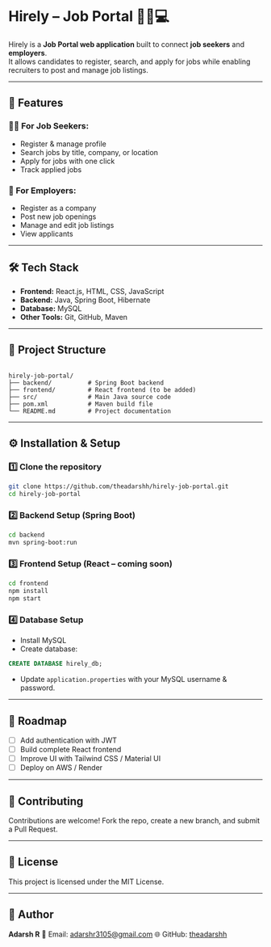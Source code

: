 # Hirely – Job Portal 👨‍💼💻

Hirely is a **Job Portal web application** built to connect **job seekers** and **employers**.  
It allows candidates to register, search, and apply for jobs while enabling recruiters to post and manage job listings.

---

## 🚀 Features

### 👨‍💻 For Job Seekers:
- Register & manage profile
- Search jobs by title, company, or location
- Apply for jobs with one click
- Track applied jobs

### 🏢 For Employers:
- Register as a company
- Post new job openings
- Manage and edit job listings
- View applicants

---

## 🛠️ Tech Stack

- **Frontend:** React.js, HTML, CSS, JavaScript  
- **Backend:** Java, Spring Boot, Hibernate  
- **Database:** MySQL  
- **Other Tools:** Git, GitHub, Maven  

---

## 📂 Project Structure

```

hirely-job-portal/
├── backend/          # Spring Boot backend
├── frontend/         # React frontend (to be added)
├── src/              # Main Java source code
├── pom.xml           # Maven build file
└── README.md         # Project documentation

````

---

## ⚙️ Installation & Setup

### 1️⃣ Clone the repository
```bash
git clone https://github.com/theadarshh/hirely-job-portal.git
cd hirely-job-portal
````

### 2️⃣ Backend Setup (Spring Boot)

```bash
cd backend
mvn spring-boot:run
```

### 3️⃣ Frontend Setup (React – coming soon)

```bash
cd frontend
npm install
npm start
```

### 4️⃣ Database Setup

* Install MySQL
* Create database:

```sql
CREATE DATABASE hirely_db;
```

* Update `application.properties` with your MySQL username & password.

---

## 🎯 Roadmap

* [ ] Add authentication with JWT
* [ ] Build complete React frontend
* [ ] Improve UI with Tailwind CSS / Material UI
* [ ] Deploy on AWS / Render

---

## 🤝 Contributing

Contributions are welcome!
Fork the repo, create a new branch, and submit a Pull Request.

---

## 📜 License

This project is licensed under the MIT License.

---

## 👤 Author

**Adarsh R**
📧 Email: [adarshr3105@gmail.com](mailto:adarshr3105@gmail.com)
🌐 GitHub: [theadarshh](https://github.com/theadarshh)

````
